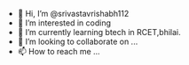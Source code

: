 - 👋 Hi, I’m @srivastavrishabh112
- 👀 I’m interested in coding 
- 🌱 I’m currently learning btech in RCET,bhilai.
- 💞️ I’m looking to collaborate on ...
- 📫 How to reach me ...

<!---
srivastavrishabh112/srivastavrishabh112 is a ✨ special ✨ repository because its `README.md` (this file) appears on your GitHub profile.
You can click the Preview link to take a look at your changes.
--->

